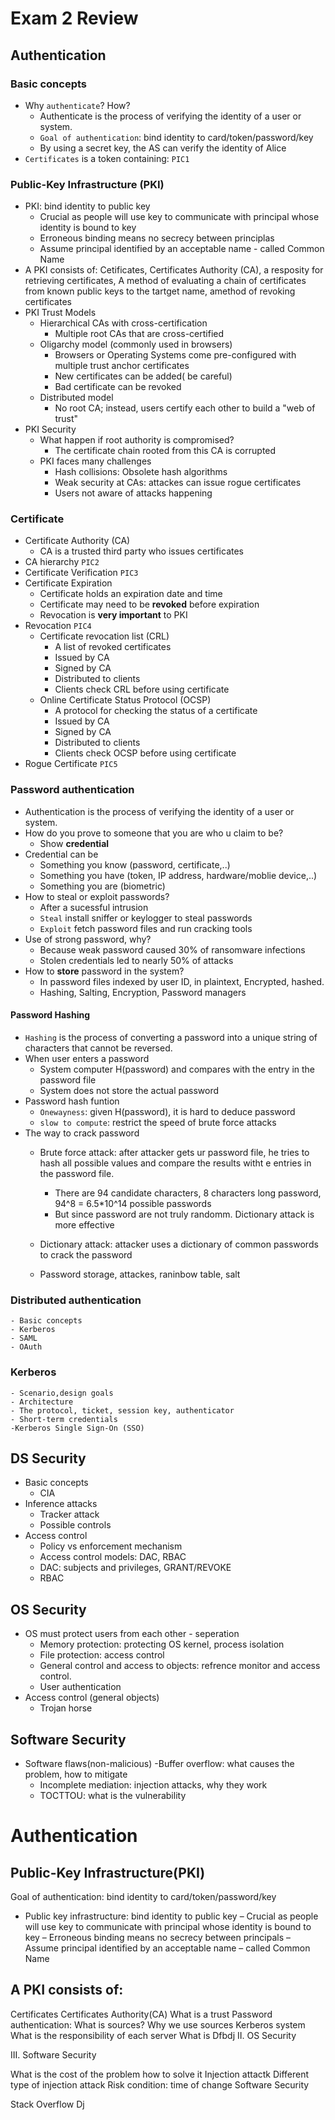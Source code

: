 # Exam 2 Review
## Authentication 
### Basic concepts
- Why `authenticate`? How?
    - Authenticate is the process of verifying the identity of a user or system. 
    - `Goal of authentication`: bind identity to card/token/password/key
    - By using a secret key, the AS can verify the identity of Alice
- `Certificates` is a token containing:
    `PIC1`
### Public-Key Infrastructure (PKI)
- PKI: bind  identity to public key
    - Crucial as people will use key to communicate with principal whose identity is bound to key
    - Erroneous binding means no secrecy between principlas
    - Assume principal identified  by an acceptable name - called Common Name
- A PKI consists of: Cetificates, Certificates Authority (CA), a resposity for retrieving certificates, A method of evaluating a chain of certificates from known public keys to the tartget name, amethod of revoking certificates
- PKI Trust Models
    - Hierarchical CAs with cross-certification
        - Multiple root CAs that are cross-certified
    - Oligarchy model (commonly used in browsers)
        - Browsers or Operating Systems come pre-configured with multiple trust anchor certificates
        - New certificates can be added( be careful)
        - Bad certificate can be revoked
    - Distributed model
        - No root CA; instead, users certify each other to build a "web of trust"
- PKI Security
    - What happen if root authority is compromised?
        - The certificate chain rooted from this CA is corrupted
    - PKI faces many challenges
        - Hash collisions: Obsolete hash algorithms
        - Weak security at CAs: attackes can issue rogue certificates
        - Users not aware of attacks happening
### Certificate
- Certificate Authority (CA)
    - CA is a trusted third party who issues certificates
- CA hierarchy `PIC2`
- Certificate Verification `PIC3`
- Certificate Expiration
    - Certificate holds an expiration date and time
    - Certificate may need to be **revoked** before expiration
    - Revocation is **very important** to PKI
- Revocation `PIC4`
    - Certificate revocation list (CRL)
        - A list of revoked certificates
        - Issued by CA
        - Signed by CA
        - Distributed to clients
        - Clients check CRL before using certificate
    - Online Certificate Status Protocol (OCSP)
        - A protocol for checking the status of a certificate
        - Issued by CA
        - Signed by CA
        - Distributed to clients
        - Clients check OCSP before using certificate
- Rogue Certificate `PIC5`
### Password authentication
- Authentication is the process of verifying the identity of a user or system.
- How do you prove to someone that you are who u claim to be?
    - Show **credential**
- Credential can be
    - Something you know (password, certificate,..)
    - Something you have (token, IP address, hardware/moblie device,..)
    - Something you are (biometric)
- How to steal or exploit passwords?
    - After a sucessful intrusion
    - `Steal` install sniffer or keylogger to steal passwords
    - `Exploit` fetch password files and run cracking tools
- Use of strong password, why?
    - Because weak password caused 30% of ransomware infections
    - Stolen credentials led to nearly 50% of attacks
- How to **store** password in the system? 
    - In password files indexed by user ID, in plaintext, Encrypted, hashed.
    - Hashing, Salting, Encryption, Password managers

#### Password Hashing
- `Hashing` is the process of converting a password into a unique string of characters that cannot be reversed.
- When user enters a password
    - System computer H(password) and compares with the entry in the password file
    - System does not store the actual password
- Password hash funtion
    - `Onewayness`: given H(password), it is hard to deduce password
    - `slow to compute`: restrict the speed of brute force attacks
- The way to crack password
    - Brute force attack: after attacker gets ur password file, he tries to hash all possible values and compare the results witht e entries in the password file. 
        - There are 94 candidate characters, 8 characters long password, 94^8 = 6.5*10^14 possible passwords
        - But since password are not truly randomm. Dictionary attack is more effective
    - Dictionary attack: attacker uses a dictionary of common passwords to crack the password






    - Password storage, attackes, raninbow table, salt
###  Distributed authentication
    - Basic concepts
    - Kerberos
    - SAML
    - OAuth
### Kerberos
    - Scenario,design goals
    - Architecture
    - The protocol, ticket, session key, authenticator
    - Short-term credentials
    -Kerberos Single Sign-On (SSO)

## DS Security
- Basic concepts
    - CIA
- Inference attacks
    - Tracker attack
    - Possible controls
- Access control
    - Policy vs enforcement mechanism
    - Access control models: DAC, RBAC
    - DAC: subjects and privileges, GRANT/REVOKE
    - RBAC

## OS Security
- OS must protect users from each other - seperation
    - Memory protection: protecting OS kernel, process isolation
    - File protection: access control 
    - General control and access to objects: refrence monitor and access control.
    - User authentication
- Access control (general objects)
    - Trojan horse

## Software Security
- Software flaws(non-malicious)
    -Buffer overflow: what causes the problem, how to mitigate
    - Incomplete mediation: injection attacks, why they work
    - TOCTTOU: what is the vulnerability
    


# Authentication

## Public-Key Infrastructure(PKI)

Goal of authentication: bind identity to card/token/password/key
- Public key infrastructure: bind identity to public key
– Crucial as people will use key to communicate with principal whose identity is bound to key
– Erroneous binding means no secrecy between principals
– Assume principal identified by an acceptable name – called Common Name

## A PKI consists of:
Certificates
Certificates Authority(CA)
What is a trust
Password authentication:
What is sources? Why we use sources
Kerberos system
What is the responsibility of each server
What is
Dfbdj
II. OS Security

III. Software Security

What is the cost of the problem how to solve it
Injection attactk
Different type of injection attack
Risk condition: time of change
Software Security

Stack Overflow
Dj